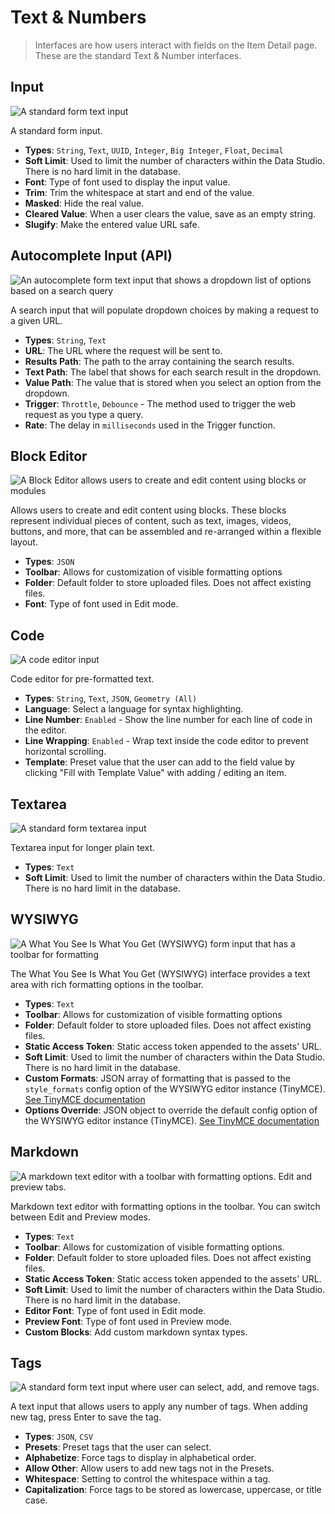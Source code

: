# Text & Numbers

> Interfaces are how users interact with fields on the Item Detail page. These are the standard Text & Number
> interfaces.

## Input

![A standard form text input](https://cdn.directus.io/docs/v9/configuration/data-model/fields/interfaces-20230308/interface-input.webp)

A standard form input.

- **Types**: `String`, `Text`, `UUID`, `Integer`, `Big Integer`, `Float`, `Decimal`
- **Soft Limit**: Used to limit the number of characters within the Data Studio. There is no hard limit in the database.
- **Font**: Type of font used to display the input value.
- **Trim**: Trim the whitespace at start and end of the value.
- **Masked**: Hide the real value.
- **Cleared Value**: When a user clears the value, save as an empty string.
- **Slugify**: Make the entered value URL safe.

## Autocomplete Input (API)

![An autocomplete form text input that shows a dropdown list of options based on a search query](https://cdn.directus.io/docs/v9/configuration/data-model/fields/interfaces-20230308/interface-autocomplete.webp)

A search input that will populate dropdown choices by making a request to a given URL.

- **Types**: `String`, `Text`
- **URL**: The URL where the request will be sent to.
- **Results Path**: The path to the array containing the search results.
- **Text Path**: The label that shows for each search result in the dropdown.
- **Value Path**: The value that is stored when you select an option from the dropdown.
- **Trigger**: `Throttle`, `Debounce` - The method used to trigger the web request as you type a query.
- **Rate**: The delay in `milliseconds` used in the Trigger function.

## Block Editor

![A Block Editor allows users to create and edit content using blocks or modules](https://marketing.directus.app/assets/f631a2e1-cb27-434a-939b-eb15132ac46a.png)

Allows users to create and edit content using blocks. These blocks represent individual pieces of content, such as text,
images, videos, buttons, and more, that can be assembled and re-arranged within a flexible layout.

- **Types**: `JSON`
- **Toolbar**: Allows for customization of visible formatting options
- **Folder**: Default folder to store uploaded files. Does not affect existing files.
- **Font**: Type of font used in Edit mode.

## Code

![A code editor input](https://cdn.directus.io/docs/v9/configuration/data-model/fields/interfaces-20230308/interface-code.webp)

Code editor for pre-formatted text.

- **Types**: `String`, `Text`, `JSON`, `Geometry (All)`
- **Language**: Select a language for syntax highlighting.
- **Line Number**: `Enabled` - Show the line number for each line of code in the editor.
- **Line Wrapping**: `Enabled` - Wrap text inside the code editor to prevent horizontal scrolling.
- **Template**: Preset value that the user can add to the field value by clicking "Fill with Template Value" with adding
  / editing an item.

## Textarea

![A standard form textarea input](https://cdn.directus.io/docs/v9/configuration/data-model/fields/interfaces-20230308/interface-textarea.webp)

Textarea input for longer plain text.

- **Types**: `Text`
- **Soft Limit**: Used to limit the number of characters within the Data Studio. There is no hard limit in the database.

## WYSIWYG

![A What You See Is What You Get (WYSIWYG) form input that has a toolbar for formatting](https://cdn.directus.io/docs/v9/configuration/data-model/fields/interfaces-20230308/interface-wysiwyg.webp)

The What You See Is What You Get (WYSIWYG) interface provides a text area with rich formatting options in the toolbar.

- **Types**: `Text`
- **Toolbar**: Allows for customization of visible formatting options
- **Folder**: Default folder to store uploaded files. Does not affect existing files.
- **Static Access Token**: Static access token appended to the assets' URL.
- **Soft Limit**: Used to limit the number of characters within the Data Studio. There is no hard limit in the database.
- **Custom Formats**: JSON array of formatting that is passed to the `style_formats` config option of the WYSIWYG editor
  instance (TinyMCE). [See TinyMCE documentation](https://www.tiny.cloud/docs/demo/format-custom/)
- **Options Override**: JSON object to override the default config option of the WYSIWYG editor instance (TinyMCE).
  [See TinyMCE documentation](https://www.tiny.cloud/docs/configure/)

## Markdown

![A markdown text editor with a toolbar with formatting options. Edit and preview tabs.](https://cdn.directus.io/docs/v9/configuration/data-model/fields/interfaces-20230308/interface-markdown.webp)

Markdown text editor with formatting options in the toolbar. You can switch between Edit and Preview modes.

- **Types**: `Text`
- **Toolbar**: Allows for customization of visible formatting options.
- **Folder**: Default folder to store uploaded files. Does not affect existing files.
- **Static Access Token**: Static access token appended to the assets' URL.
- **Soft Limit**: Used to limit the number of characters within the Data Studio. There is no hard limit in the database.
- **Editor Font**: Type of font used in Edit mode.
- **Preview Font**: Type of font used in Preview mode.
- **Custom Blocks**: Add custom markdown syntax types.

## Tags

![A standard form text input where user can select, add, and remove tags.](https://cdn.directus.io/docs/v9/configuration/data-model/fields/interfaces-20230308/interface-tags.webp)

A text input that allows users to apply any number of tags. When adding new tag, press Enter to save the tag.

- **Types**: `JSON`, `CSV`
- **Presets**: Preset tags that the user can select.
- **Alphabetize**: Force tags to display in alphabetical order.
- **Allow Other**: Allow users to add new tags not in the Presets.
- **Whitespace**: Setting to control the whitespace within a tag.
- **Capitalization**: Force tags to be stored as lowercase, uppercase, or title case.
